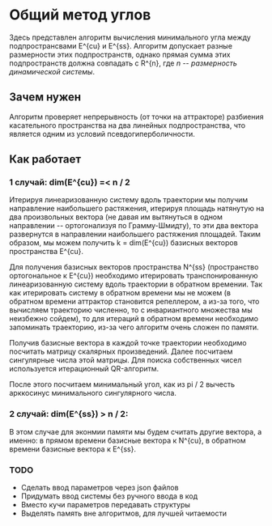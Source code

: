 # Общий метод углов

Здесь представлен алгоритм вычисления минимального угла между подпространсвами E^{cu} и E^{ss}.
Алгоритм допускает разные размерности этих подпространств, однако прямая сумма этих подпространств должна совпадать с R^{n}, где *n -- размерность динамической системы*.

## Зачем нужен

Алгоритм проверяет непрерывность (от точки на аттракторе) разбиения касательного пространства на два линейных подпространства, что является одним из условий псевдогиперболичности.

## Как работает 

### 1 случай: dim(E^{cu}) =< n / 2
Итерируя линеаризованную систему вдоль траектории мы получим направление наибольшего растяжения, итерируя площадь натянутую на два произвольных вектора (не давая им вытянуться в одном направлении -- ортогонализуя по Грамму-Шмидту), то эти два вектора развернутся в направлении наибольшего растяжения площадей. Таким образом, мы можем получить k = dim(E^{cu}) базисных векторов пространства E^{cu}.

Для получения базисных векторов пространства N^{ss} (пространство ортогональное к E^{cu}) необходимо итерировать транспонированную линеаризованную систему вдоль траектории в обратном времении. Так как итерировать систему в обратном времени мы не можем (в обратном времени аттрактор становится репеллером, а из-за того, что вычисляем траекторию численно, то с инвариантного множества мы неизбежно сойдем), то для итераций в обратном времени необходимо запоминать траекторию, из-за чего алгоритм очень сложен по памяти.

Получив базисные вектора в каждой точке траектории необходимо посчитать матрицу скалярных произведений. Далее посчитаем сингулярные числа этой матрицы. Для поиска собственных чисел используется итерационный QR-алгоритм.

После этого посчитаем минимальный угол, как из pi / 2 вычесть арккосинус минимального сингулярного числа.

### 2 случай: dim(E^{ss}) > n / 2:

В этом случае для эконмии памяти мы будем считать другие вектора, а именно: в прямом времени базисные вектора к N^{cu}, в обратном времени базисные вектора к E^{ss}.

### TODO
- Сделать ввод параметров через json файлов
- Придумать ввод системы без ручного ввода в код
- Вместо кучи параметров передавать структуры
- Выделять память вне алгоритмов, для лучшей читаемости
